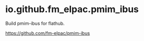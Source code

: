 # io.github.fm_elpac.pmim_ibus

Build pmim-ibus for flathub.

<https://github.com/fm-elpac/pmim-ibus>
